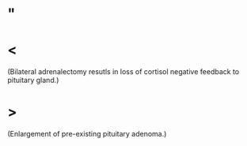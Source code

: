 # "

# <

(Bilateral adrenalectomy resutls in loss of cortisol negative feedback to pituitary gland.)

# >

(Enlargement of pre-existing pituitary adenoma.)
